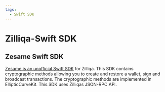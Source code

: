 ```yaml
---
tags:
  - Swift SDK
---
```


# Zilliqa-Swift SDK

## Zesame Swift SDK

[Zesame is an unofficial Swift SDK](https://github.com/OpenZesame/Zesame) for Zilliqa. This SDK contains cryptographic methods allowing you to create and restore a wallet, sign and broadcast transactions. The cryptographic methods are implemented in EllipticCurveKit. This SDK uses Zilliqas JSON-RPC API.
